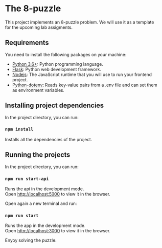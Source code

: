 # The 8-puzzle
This project implements an 8-puzzle problem. We will use it as a template for the upcoming lab assigments.

## Requirements 

You need to install the following packages on your machine:

* [Python 3.6+](https://www.python.org/): Python programming language.
* [Flask](https://flask.palletsprojects.com/): Python web development framework.
* [Nodejs](https://nodejs.org/en/): The JavaScript runtime that you will use to run your frontend project.
* [Python-dotenv](https://github.com/theskumar/python-dotenv): Reads key-value pairs from a .env file and can set them as environment variables.



## Installing project dependencies 

In the project directory, you can run:

### `npm install`

Installs all the dependencies of the project.

## Running the projects

In the project directory, you can run:

### `npm run start-api`

Runs the api in the development mode.<br />
Open [http://localhost:5000](http://localhost:5000) to view it in the browser.

Open again a new terminal and run:

### `npm run start`

Runs the app in the development mode.<br />
Open [http://localhost:3000](http://localhost:3000) to view it in the browser.


Enyoy solving the puzzle.
